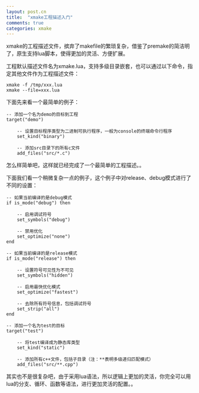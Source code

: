 ```yaml
---
layout: post.cn
title:  "xmake工程描述入门"
comments: true
categories: xmake
---
```


xmake的工程描述文件，摈弃了makefile的繁琐复杂，借鉴了premake的简洁明了，原生支持lua脚本，使得更加的灵活、方便扩展。

工程默认描述文件名为xmake.lua，支持多级目录嵌套，也可以通过以下命令，指定其他文件作为工程描述文件：

    xmake -f /tmp/xxx.lua
    xmake --file=xxx.lua
     
下面先来看一个最简单的例子：

    -- 添加一个名为demo的目标到工程
    target("demo")

        -- 设置目标程序类型为二进制可执行程序，一般为console的终端命令行程序
        set_kind("binary")

        -- 添加src目录下的所有c文件
        add_files("src/*.c") 

怎么样简单吧，这样就已经完成了一个最简单的工程描述。。

<!-- more -->

下面我们看一个稍微复杂一点的例子，这个例子中对release、debug模式进行了不同的设置：

    -- 如果当前编译的是debug模式
    if is_mode("debug") then
        
        -- 启用调试符号
        set_symbols("debug")

        -- 禁用优化
        set_optimize("none")
    end

    -- 如果当前编译的是release模式
    if is_mode("release") then

        -- 设置符号可见性为不可见
        set_symbols("hidden")

        -- 启用最快优化模式
        set_optimize("fastest")

        -- 去除所有符号信息，包括调试符号
        set_strip("all")
    end

    -- 添加一个名为test的目标
    target("test")

        -- 将test编译成为静态库类型
        set_kind("static")

        -- 添加所有c++文件，包括子目录（注：**表明多级递归匹配模式）
        add_files("src/**.cpp") 

其实也不是很复杂吧，由于采用lua语法，所以逻辑上更加的灵活，你完全可以用lua的分支、循环、函数等语法，进行更加灵活的配置。。


